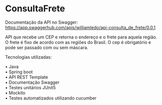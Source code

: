 # ConsultaFrete

Documentação da API no Swagger:  https://app.swaggerhub.com/apis/williamledo/api-consulta_de_frete/0.0.1 

API que recebe um CEP e retorna o endereço e o frete para aquela região.
<br/> O frete é fixo de acordo com as regiões do Brasil. O cep é obrigatório e pode ser passado com ou sem máscara.

Tecnologias utilizadas:

• Java<br/>
• Spring boot<br/>
• API REST Template<br/>
• Documentação Swagger<br/>
• Testes unitários JUnit5<br/>
• Mockito<br/>
• Testes automatizados utilizando cucumber<br/>
